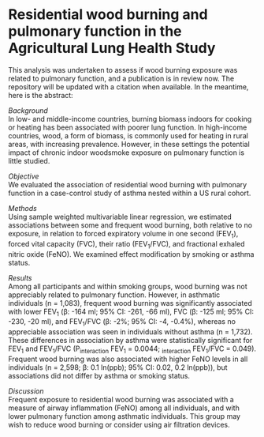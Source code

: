 # Residential wood burning and pulmonary function in the Agricultural Lung Health Study
 This analysis was undertaken to assess if wood burning exposure was related to 
 pulmonary function, and a publication is in review now. The repository will be
 updated with a citation when available. In the meantime, here is the abstract: 
 
 
*Background*  
In low- and middle-income countries, burning biomass indoors for cooking or 
heating has been associated with poorer lung function. In high-income countries, 
wood, a form of biomass, is commonly used for heating in rural areas, with 
increasing prevalence. However, in these settings the potential impact of chronic 
indoor woodsmoke exposure on pulmonary function is little studied.

*Objective*  
We evaluated the association of residential wood burning with pulmonary function 
in a case-control study of asthma nested within a US rural cohort. 

*Methods*  
Using sample weighted multivariable linear regression, we estimated associations 
between some and frequent wood burning, both relative to no exposure, in 
relation to forced expiratory volume in one second (FEV<sub>1</sub>), forced 
vital capacity (FVC), their ratio (FEV<sub>1</sub>/FVC), and fractional exhaled 
nitric oxide (FeNO). We examined effect modification by smoking or asthma status. 

*Results*  
Among all participants and within smoking groups, wood burning was not appreciably 
related to pulmonary function. However, in asthmatic individuals (n = 1,083), 
frequent wood burning was significantly associated with lower FEV<sub>1</sub> 
(β: -164 ml; 95% CI: -261, -66 ml), FVC (β: -125 ml; 95% CI: -230, -20 ml), 
and FEV<sub>1</sub>/FVC (β: -2%; 95% CI: -4, -0.4%), whereas no appreciable 
association was seen in individuals without asthma (n = 1,732).  These 
differences in association by asthma were statistically significant for 
FEV<sub>1</sub> and FEV<sub>1</sub>/FVC (P<sub>interaction</sub> FEV<sub>1</sub> = 0.0044; 
<sub>interaction</sub> FEV<sub>1</sub>/FVC = 0.049). Frequent wood burning was also 
associated with higher FeNO levels in all individuals (n = 2,598; β: 0.1 ln(ppb); 
95% CI: 0.02, 0.2 ln(ppb)), but associations did not differ by asthma or smoking 
status.  

*Discussion*  
Frequent exposure to residential wood burning was associated with a measure of 
airway inflammation (FeNO) among all individuals, and with lower pulmonary 
function among asthmatic individuals. This group may wish to reduce wood burning 
or consider using air filtration devices. 